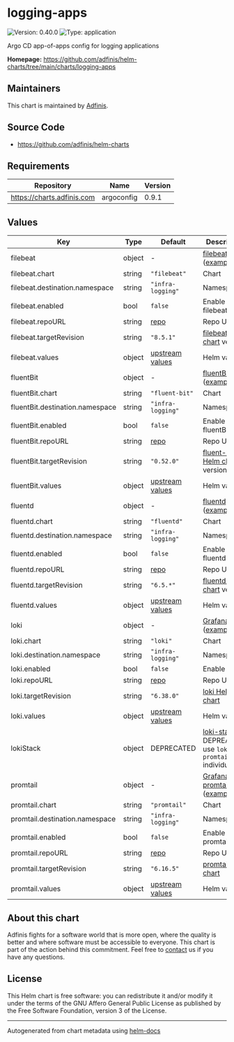 # logging-apps

![Version: 0.40.0](https://img.shields.io/badge/Version-0.40.0-informational?style=flat-square) ![Type: application](https://img.shields.io/badge/Type-application-informational?style=flat-square)

Argo CD app-of-apps config for logging applications

**Homepage:** <https://github.com/adfinis/helm-charts/tree/main/charts/logging-apps>

## Maintainers
This chart is maintained by [Adfinis](https://adfinis.com/?pk_campaign=github&pk_kwd=helm-charts).

## Source Code

* <https://github.com/adfinis/helm-charts>

## Requirements

| Repository | Name | Version |
|------------|------|---------|
| https://charts.adfinis.com | argoconfig | 0.9.1 |

## Values

| Key | Type | Default | Description |
|-----|------|---------|-------------|
| filebeat | object | - | [filebeat](https://github.com/elastic/beats/tree/master/filebeat) ([example](./examples/filebeat.yaml)) |
| filebeat.chart | string | `"filebeat"` | Chart |
| filebeat.destination.namespace | string | `"infra-logging"` | Namespace |
| filebeat.enabled | bool | `false` | Enable filebeat |
| filebeat.repoURL | string | [repo](https://helm.elastic.co) | Repo URL |
| filebeat.targetRevision | string | `"8.5.1"` | [filebeat Helm chart](https://github.com/elastic/helm-charts/tree/master/filebeat) version |
| filebeat.values | object | [upstream values](https://github.com/elastic/helm-charts/tree/master/filebeat/values.yaml) | Helm values |
| fluentBit | object | - | [fluentBit](https://github.com/fluent/fluent-bit) ([example](./examples/fluentBit.yaml)) |
| fluentBit.chart | string | `"fluent-bit"` | Chart |
| fluentBit.destination.namespace | string | `"infra-logging"` | Namespace |
| fluentBit.enabled | bool | `false` | Enable fluentBit |
| fluentBit.repoURL | string | [repo](https://fluent.github.io/helm-charts) | Repo URL |
| fluentBit.targetRevision | string | `"0.52.0"` | [fluent-bit Helm chart](https://github.com/fluent/helm-charts/tree/main/charts/fluent-bit) version |
| fluentBit.values | object | [upstream values](https://github.com/fluent/helm-charts/blob/main/charts/fluent-bit/values.yaml) | Helm values |
| fluentd | object | - | [fluentd](https://github.com/fluent/fluentd) ([example](./examples/fluentd.yaml)) |
| fluentd.chart | string | `"fluentd"` | Chart |
| fluentd.destination.namespace | string | `"infra-logging"` | Namespace |
| fluentd.enabled | bool | `false` | Enable fluentd |
| fluentd.repoURL | string | [repo](https://charts.bitnami.com/bitnami) | Repo URL |
| fluentd.targetRevision | string | `"6.5.*"` | [fluentd Helm chart](https://github.com/bitnami/charts/tree/master/bitnami/fluentd) version |
| fluentd.values | object | [upstream values](https://github.com/bitnami/charts/tree/master/bitnami/fluentd/values.yaml) | Helm values |
| loki | object | - | [Grafana Loki](https://grafana.com/oss/loki/) ([example](./examples/loki.yaml)) |
| loki.chart | string | `"loki"` | Chart |
| loki.destination.namespace | string | `"infra-logging"` | Namespace |
| loki.enabled | bool | `false` | Enable loki |
| loki.repoURL | string | [repo](https://grafana.github.io/helm-charts) | Repo URL |
| loki.targetRevision | string | `"6.38.0"` | [loki Helm chart](https://github.com/grafana/loki/tree/main/production/helm/loki) |
| loki.values | object | [upstream values](https://github.com/grafana/loki/blob/main/production/helm/loki/values.yaml) | Helm values |
| lokiStack | object | DEPRECATED | [loki-stack](https://github.com/grafana/loki) is DEPREACTED use `loki` and `promtail` individually |
| promtail | object | - | [Grafana Loki promtail](https://grafana.com/docs/loki/latest/send-data/promtail/) ([example](./examples/promtail.yaml)) |
| promtail.chart | string | `"promtail"` | Chart |
| promtail.destination.namespace | string | `"infra-logging"` | Namespace |
| promtail.enabled | bool | `false` | Enable promtail |
| promtail.repoURL | string | [repo](https://grafana.github.io/helm-charts) | Repo URL |
| promtail.targetRevision | string | `"6.16.5"` | [promtail Helm chart](https://github.com/grafana/helm-charts/tree/main/charts/promtail) |
| promtail.values | object | [upstream values](https://github.com/grafana/helm-charts/blob/main/charts/promtail/values.yaml) | Helm values |

## About this chart

Adfinis fights for a software world that is more open, where the quality is
better and where software must be accessible to everyone. This chart
is part of the action behind this commitment. Feel free to
[contact](https://adfinis.com/kontakt/?pk_campaign=github&pk_kwd=helm-charts)
us if you have any questions.

## License

This Helm chart is free software: you can redistribute it and/or modify it under the terms
of the GNU Affero General Public License as published by the Free Software Foundation,
version 3 of the License.

----------------------------------------------
Autogenerated from chart metadata using [helm-docs](https://github.com/norwoodj/helm-docs/)
